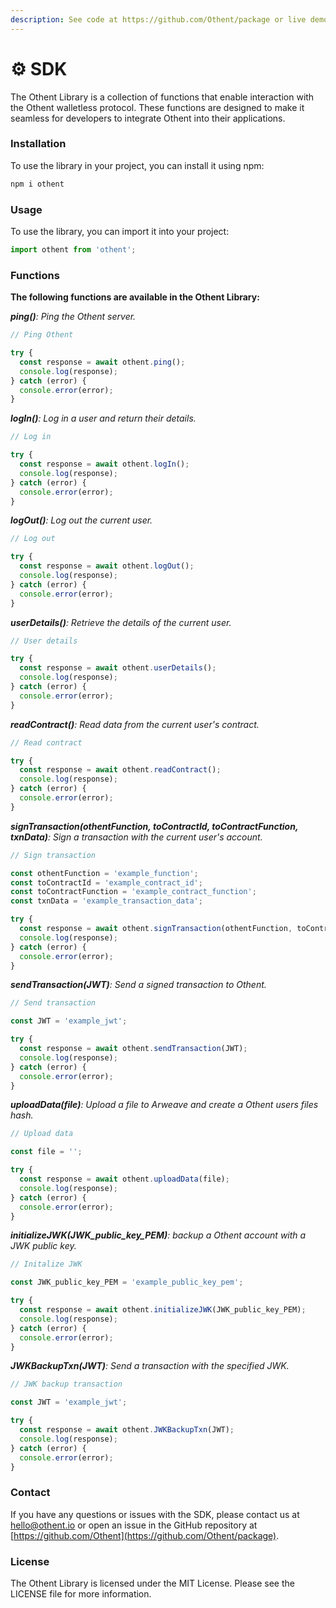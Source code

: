 ```yaml
---
description: See code at https://github.com/Othent/package or live demo at SDK.Othent.io
---
```


# ⚙ SDK

The Othent Library is a collection of functions that enable interaction with the Othent walletless protocol. These functions are designed to make it seamless for developers to integrate Othent into their applications.

### Installation

To use the library in your project, you can install it using npm:

```javascript
npm i othent
```

### Usage

To use the library, you can import it into your project:

```javascript
import othent from 'othent';
```

### Functions

**The following functions are available in the Othent Library:**

_**ping()**: Ping the Othent server._

```javascript
// Ping Othent

try {
  const response = await othent.ping();
  console.log(response);
} catch (error) {
  console.error(error);
}
```

_**logIn()**: Log in a user and return their details._

```javascript
// Log in

try {
  const response = await othent.logIn();
  console.log(response);
} catch (error) {
  console.error(error);
}
```

_**logOut()**: Log out the current user._

```javascript
// Log out

try {
  const response = await othent.logOut();
  console.log(response);
} catch (error) {
  console.error(error);
}
```

_**userDetails()**: Retrieve the details of the current user._

```javascript
// User details

try {
  const response = await othent.userDetails();
  console.log(response);
} catch (error) {
  console.error(error);
}
```

_**readContract()**: Read data from the current user's contract._

```javascript
// Read contract

try {
  const response = await othent.readContract();
  console.log(response);
} catch (error) {
  console.error(error);
}
```

_**signTransaction(othentFunction, toContractId, toContractFunction, txnData)**: Sign a transaction with the current user's account._

```javascript
// Sign transaction

const othentFunction = 'example_function';
const toContractId = 'example_contract_id';
const toContractFunction = 'example_contract_function';
const txnData = 'example_transaction_data';

try {
  const response = await othent.signTransaction(othentFunction, toContractId, toContractFunction, txnData);
  console.log(response);
} catch (error) {
  console.error(error);
}
```

_**sendTransaction(JWT)**: Send a signed transaction to Othent._

```javascript
// Send transaction

const JWT = 'example_jwt';

try {
  const response = await othent.sendTransaction(JWT);
  console.log(response);
} catch (error) {
  console.error(error);
}
```

_**uploadData(file)**: Upload a file to Arweave and create a Othent users files hash._

```javascript
// Upload data

const file = '';

try {
  const response = await othent.uploadData(file);
  console.log(response);
} catch (error) {
  console.error(error);
}
```

_**initializeJWK(JWK\_public\_key\_PEM)**: backup a Othent account with a JWK public key._

```javascript
// Initalize JWK

const JWK_public_key_PEM = 'example_public_key_pem';

try {
  const response = await othent.initializeJWK(JWK_public_key_PEM);
  console.log(response);
} catch (error) {
  console.error(error);
}
```

_**JWKBackupTxn(JWT)**: Send a transaction with the specified JWK._

```javascript
// JWK backup transaction

const JWT = 'example_jwt';

try {
  const response = await othent.JWKBackupTxn(JWT);
  console.log(response);
} catch (error) {
  console.error(error);
}
```

### Contact

If you have any questions or issues with the SDK, please contact us at [hello@othent.io](mailto:hello@othent.io) or open an issue in the GitHub repository at [https://github.com/Othent](https://github.com/Othent/package).

### License

The Othent Library is licensed under the MIT License. Please see the LICENSE file for more information.
